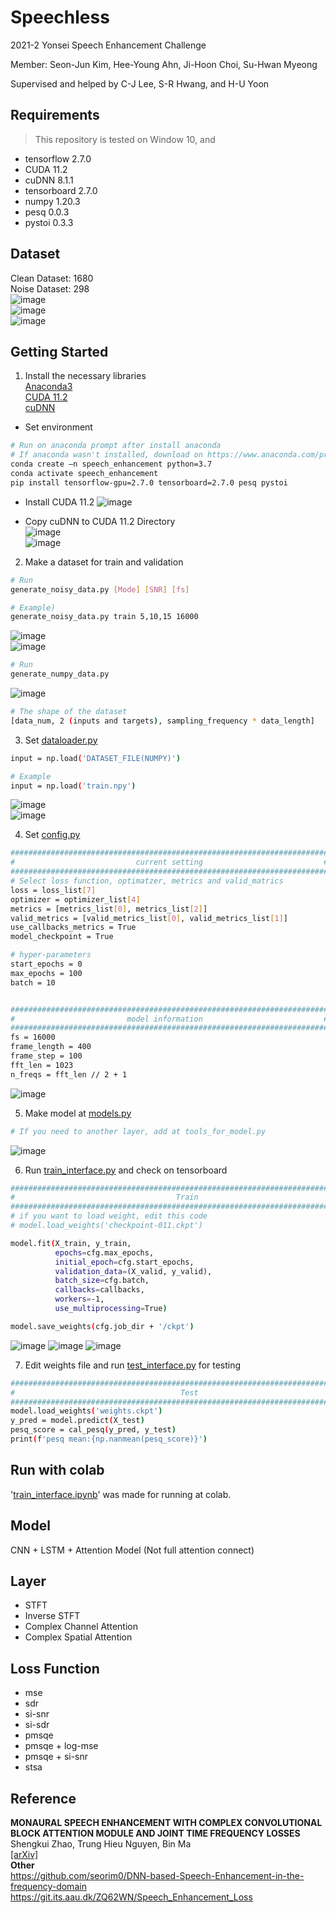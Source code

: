 # Speechless
2021-2 Yonsei Speech Enhancement Challenge   
   
Member: Seon-Jun Kim, Hee-Young Ahn, Ji-Hoon Choi, Su-Hwan Myeong    
   
Supervised and helped by C-J Lee, S-R Hwang, and H-U Yoon

## Requirements
> This repository is tested on Window 10, and
- tensorflow 2.7.0
- CUDA 11.2
- cuDNN 8.1.1
- tensorboard 2.7.0
- numpy 1.20.3
- pesq 0.0.3
- pystoi 0.3.3

## Dataset
Clean Dataset: 1680    
Noise Dataset: 298   
![image](https://user-images.githubusercontent.com/20028521/147527612-f898c91a-1088-4a1d-a285-a2e11b76470b.png)   
![image](https://user-images.githubusercontent.com/20028521/147527619-c3cf6d68-604f-4719-8d49-119f7d6d076d.png)   
![image](https://user-images.githubusercontent.com/20028521/147527625-596fe3d1-7561-42a5-be8e-106dc6b6d3a2.png)


## Getting Started
1. Install the necessary libraries   
[Anaconda3](https://www.anaconda.com/products/individual)     
[CUDA 11.2](https://developer.nvidia.com/cuda-11.2.0-download-archive)     
[cuDNN](https://developer.nvidia.com/rdp/cudnn-archive)   
- Set environment
```sh
# Run on anaconda prompt after install anaconda
# If anaconda wasn't installed, download on https://www.anaconda.com/products/individual
conda create –n speech_enhancement python=3.7
conda activate speech_enhancement
pip install tensorflow-gpu=2.7.0 tensorboard=2.7.0 pesq pystoi
```
- Install CUDA 11.2
![image](https://user-images.githubusercontent.com/20028521/147528419-ddce05ce-0889-4fd5-b4a6-4881c78752ea.png)     

- Copy cuDNN to CUDA 11.2 Directory   
![image](https://user-images.githubusercontent.com/20028521/147528464-f1234f4b-758f-4993-8091-93dfe2f6d0d7.png)   
![image](https://user-images.githubusercontent.com/20028521/147528469-8e187bb1-dbca-434d-80d9-f97c6da709d3.png)   


2. Make a dataset for train and validation
```sh
# Run
generate_noisy_data.py [Mode] [SNR] [fs]

# Example)
generate_noisy_data.py train 5,10,15 16000
```
![image](https://user-images.githubusercontent.com/20028521/147527755-8486dfef-fca6-4c7d-bf5a-32179cd14902.png)   
![image](https://user-images.githubusercontent.com/20028521/147527796-65db40e6-cfa0-4313-b02e-d912d29b41b7.png)

```sh
# Run
generate_numpy_data.py
```
![image](https://user-images.githubusercontent.com/20028521/147527759-ba5ed57f-89fd-4b74-a605-4f1e2c792a80.png)   

```sh
# The shape of the dataset
[data_num, 2 (inputs and targets), sampling_frequency * data_length]
```


3. Set [dataloader.py](https://github.com/Neurumaru/Speechless/blob/main/dataloader.py)
```sh
input = np.load('DATASET_FILE(NUMPY)')

# Example
input = np.load('train.npy')
```
![image](https://user-images.githubusercontent.com/20028521/147527809-40d57f12-d6da-4370-86a5-3d3800e41538.png)   
![image](https://user-images.githubusercontent.com/20028521/147527810-b3ac479e-439a-4c6e-af12-1526a8ab4625.png)


4. Set [config.py](https://github.com/Neurumaru/Speechless/blob/main/config.py)
```sh
#######################################################################
#                           current setting                           #
#######################################################################
# Select loss function, optimatzer, metrics and valid_matrics
loss = loss_list[7]
optimizer = optimizer_list[4]
metrics = [metrics_list[0], metrics_list[2]]
valid_metrics = [valid_metrics_list[0], valid_metrics_list[1]]
use_callbacks_metrics = True
model_checkpoint = True

# hyper-parameters
start_epochs = 0
max_epochs = 100
batch = 10


#######################################################################
#                         model information                           #
#######################################################################
fs = 16000
frame_length = 400
frame_step = 100
fft_len = 1023
n_freqs = fft_len // 2 + 1
```
![image](https://user-images.githubusercontent.com/20028521/147527821-59769513-0728-4169-89bc-04f5e12baae5.png)


5. Make model at [models.py](https://github.com/Neurumaru/Speechless/blob/main/models.py)
```sh
# If you need to another layer, add at tools_for_model.py
```
![image](https://user-images.githubusercontent.com/20028521/147527858-3ef270fd-6d4d-4ef6-84df-6554460e9143.png)

6. Run [train_interface.py](https://github.com/Neurumaru/Speechless/blob/main/train_interface.py) and check on tensorboard
```sh
###############################################################################
#                                    Train                                    #
###############################################################################
# if you want to load weight, edit this code
# model.load_weights('checkpoint-011.ckpt')

model.fit(X_train, y_train,
          epochs=cfg.max_epochs,
          initial_epoch=cfg.start_epochs,
          validation_data=(X_valid, y_valid),
          batch_size=cfg.batch,
          callbacks=callbacks,
          workers=-1,
          use_multiprocessing=True)

model.save_weights(cfg.job_dir + '/ckpt')
```
![image](https://user-images.githubusercontent.com/20028521/147527827-7db4d306-efaa-4281-8dd2-8a9ce433fab9.png)
![image](https://user-images.githubusercontent.com/20028521/147527893-3238a7df-f452-4961-a97a-e9e1317db0d5.png)
![image](https://user-images.githubusercontent.com/20028521/147527894-06c10f81-fcf3-44c4-bf53-a523b41ac7f0.png)

7. Edit weights file and run [test_interface.py](https://github.com/Neurumaru/Speechless/blob/main/test_interface.py) for testing
```sh
###############################################################################
#                                     Test                                    #
###############################################################################
model.load_weights('weights.ckpt')
y_pred = model.predict(X_test)
pesq_score = cal_pesq(y_pred, y_test)
print(f'pesq mean:{np.nanmean(pesq_score)}')
```

## Run with colab
'[train_interface.ipynb](https://github.com/Neurumaru/Speechless/blob/main/train_interface.ipynb)' was made for running at colab.

## Model
CNN + LSTM + Attention Model
(Not full attention connect)

## Layer
- STFT
- Inverse STFT
- Complex Channel Attention
- Complex Spatial Attention

## Loss Function
- mse
- sdr
- si-snr
- si-sdr
- pmsqe
- pmsqe + log-mse
- pmsqe + si-snr
- stsa

## Reference
**MONAURAL SPEECH ENHANCEMENT WITH COMPLEX CONVOLUTIONAL BLOCK ATTENTION MODULE AND JOINT TIME FREQUENCY LOSSES**   
Shengkui Zhao, Trung Hieu Nguyen, Bin Ma   
[[arXiv]](https://arxiv.org/pdf/2102.01993v1.pdf)   
**Other**   
https://github.com/seorim0/DNN-based-Speech-Enhancement-in-the-frequency-domain
https://git.its.aau.dk/ZQ62WN/Speech_Enhancement_Loss

